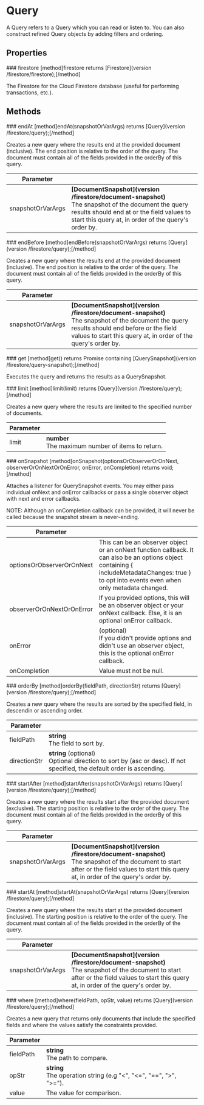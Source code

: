 # Query

A Query refers to a Query which you can read or listen to. You can also construct refined Query objects by adding filters and ordering.

## Properties

### firestore
[method]firestore returns [Firestore](version /firestore/firestore);[/method]

The Firestore for the Cloud Firestore database (useful for performing transactions, etc.).

## Methods

### endAt
[method]endAt(snapshotOrVarArgs) returns [Query](version /firestore/query);[/method]

Creates a new query where the results end at the provided document (inclusive). The end position is relative to the order of the query. The document must contain all of the fields provided in the orderBy of this query.

| Parameter |         |
| --------- | ------- |
| snapshotOrVarArgs  | **[DocumentSnapshot](version /firestore/document-snapshot)** <br /> The snapshot of the document the query results should end at or the field values to start this query at, in order of the query's order by. |

### endBefore
[method]endBefore(snapshotOrVarArgs) returns [Query](version /firestore/query);[/method]

Creates a new query where the results end at the provided document (inclusive). The end position is relative to the order of the query. The document must contain all of the fields provided in the orderBy of this query.

| Parameter |         |
| --------- | ------- |
| snapshotOrVarArgs  | **[DocumentSnapshot](version /firestore/document-snapshot)** <br /> The snapshot of the document the query results should end before or the field values to start this query at, in order of the query's order by. |

### get
[method]get() returns Promise containing [QuerySnapshot](version /firestore/query-snapshot);[/method]

Executes the query and returns the results as a QuerySnapshot.

### limit
[method]limit(limit) returns [Query](version /firestore/query);[/method]

Creates a new query where the results are limited to the specified number of documents.

| Parameter |         |
| --------- | ------- |
| limit  | **number** <br /> The maximum number of items to return. |

### onSnapshot
[method]onSnapshot(optionsOrObserverOrOnNext, observerOrOnNextOrOnError, onError, onCompletion) returns void;[/method]

Attaches a listener for QuerySnapshot events. You may either pass individual onNext and onError callbacks or pass a single observer object with next and error callbacks.

NOTE: Although an onCompletion callback can be provided, it will never be called because the snapshot stream is never-ending.

| Parameter |         |
| --------- | ------- |
| optionsOrObserverOrOnNext  | This can be an observer object or an onNext function callback. It can also be an options object containing { includeMetadataChanges: true } to opt into events even when only metadata changed. |
| observerOrOnNextOrOnError  | If you provided options, this will be an observer object or your onNext callback. Else, it is an optional onError callback. |
| onError  | (optional) <br /> If you didn't provide options and didn't use an observer object, this is the optional onError callback. |
| onCompletion  | Value must not be null. |

### orderBy
[method]orderBy(fieldPath, directionStr) returns [Query](version /firestore/query);[/method]

Creates a new query where the results are sorted by the specified field, in descendin or ascending order.

| Parameter |         |
| --------- | ------- |
| fieldPath  | **string** <br /> The field to sort by. |
| directionStr  | **string** (optional) <br /> Optional direction to sort by (asc or desc). If not specified, the default order is ascending. |

### startAfter
[method]startAfter(snapshotOrVarArgs) returns [Query](version /firestore/query);[/method]

Creates a new query where the results start after the provided document (exclusive). The starting position is relative to the order of the query. The document must contain all of the fields provided in the orderBy of this query.

| Parameter |         |
| --------- | ------- |
| snapshotOrVarArgs  | **[DocumentSnapshot](version /firestore/document-snapshot)** <br /> The snapshot of the document to start after or the field values to start this query at, in order of the query's order by. |

### startAt
[method]startAt(snapshotOrVarArgs) returns [Query](version /firestore/query);[/method]

Creates a new query where the results start at the provided document (inclusive). The starting position is relative to the order of the query. The document must contain all of the fields provided in the orderBy of the query.

| Parameter |         |
| --------- | ------- |
| snapshotOrVarArgs  | **[DocumentSnapshot](version /firestore/document-snapshot)** <br /> The snapshot of the document to start after or the field values to start this query at, in order of the query's order by. |

### where
[method]where(fieldPath, opStr, value) returns [Query](version /firestore/query);[/method]

Creates a new query that returns only documents that include the specified fields and where the values satisfy the constraints provided.

| Parameter |         |
| --------- | ------- |
| fieldPath  | **string** <br /> The path to compare. |
| opStr  | **string** <br /> The operation string (e.g "<", "<=", "==", ">", ">="). |
| value  | The value for comparison. |
